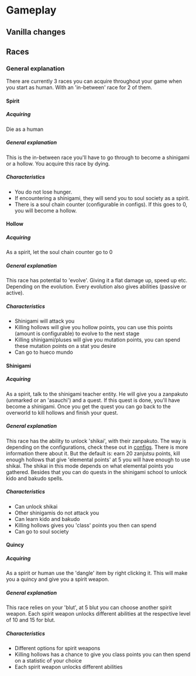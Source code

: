# Gameplay

## Vanilla changes


## Races
### General explanation
There are currently 3 races you can acquire throughout your game when you start as human. With an 'in-between' race for 2 of them.
#### Spirit
##### Acquiring
Die as a human
##### General explanation
This is the in-between race you'll have to go through to become a shinigami or a hollow. You acquire this race by dying.
##### Characteristics
- You do not lose hunger.
- If encountering a shinigami, they will send you to soul society as a spirit.
- There is a soul chain counter (configurable in configs). If this goes to 0, you will become a hollow.
#### Hollow
##### Acquiring
As a spirit, let the soul chain counter go to 0
##### General explanation
This race has potential to 'evolve'. Giving it a flat damage up, speed up etc. Depending on the evolution. 
Every evolution also gives abilities (passive or active).
##### Characteristics
- Shinigami will attack you
- Killing hollows will give you hollow points, you can use this points (amount is configurable) to evolve to the next stage
- Killing shinigami/pluses will give you mutation points, you can spend these mutation points on a stat you desire
- Can go to hueco mundo
#### Shinigami
##### Acquiring
As a spirit, talk to the shinigami teacher entity. He will give you a zanpakuto (unmarked or an 'asauchi') and a quest. If this quest is done, you'll have become a shinigami.
Once you get the quest you can go back to the overworld to kill hollows and finish your quest.
##### General explanation
This race has the ability to unlock 'shikai', with their zanpakuto. The way is depending on the configurations, check these out in [configs](./run/config/soulsawakening.toml). There is more information there about it.
But the default is: earn 20 zanjutsu points, kill enough hollows that give 'elemental points' at 5 you will have enough to use shikai. The shikai in this mode depends on what elemental points you gathered.
Besides that you can do quests in the shinigami school to unlock kido and bakudo spells.
##### Characteristics
- Can unlock shikai
- Other shinigamis do not attack you
- Can learn kido and bakudo
- Killing hollows gives you 'class' points you then can spend
- Can go to soul society
#### Quincy
##### Acquiring
As a spirit or human use the 'dangle' item by right clicking it. This will make you a quincy and give you a spirit weapon.
##### General explanation
This race relies on your 'blut', at 5 blut you can choose another spirit weapon. Each spirit weapon unlocks different abilities at the respective level of 10 and 15 for blut.
##### Characteristics
- Different options for spirit weapons
- Killing hollows has a chance to give you class points you can then spend on a statistic of your choice
- Each spirit weapon unlocks different abilities
